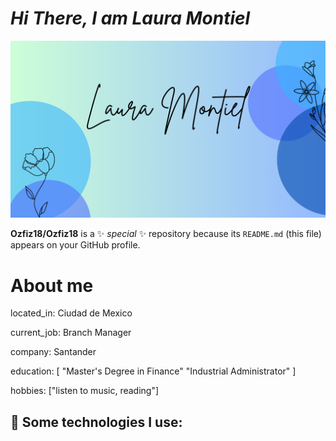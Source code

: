 
# **_Hi There, I am Laura Montiel_**

![header](/1.png)

**Ozfiz18/Ozfiz18** is a ✨ _special_ ✨ repository because its `README.md` (this file) appears on your GitHub profile.

# About me

located_in: Ciudad de Mexico

current_job: Branch Manager

company: Santander


education:
  [
  "Master's Degree in Finance"
  "Industrial Administrator"
  ]

  hobbies: ["listen to music, reading"]

 ## 🎯 Some technologies I use:
